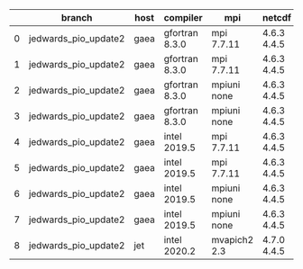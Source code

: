 |    | branch               | host   | compiler       | mpi          | netcdf      | o_g   | os     | build   | u_pass   | u_fail   | s_pass   | s_fail   | e_pass   | e_fail   | nuopc_pass   | nuopc_fail   | artifacts_hash                                                                                                                                                    | modified                   |
|----|----------------------|--------|----------------|--------------|-------------|-------|--------|---------|----------|----------|----------|----------|----------|----------|--------------|--------------|-------------------------------------------------------------------------------------------------------------------------------------------------------------------|----------------------------|
|  0 | jedwards_pio_update2 | gaea   | gfortran 8.3.0 | mpi 7.7.11   | 4.6.3 4.4.5 | O     | Unicos | pass    | pending  | pending  | pending  | pending  | pending  | pending  | pending      | pending      | [artifacts](https://github.com/esmf-org/esmf-test-artifacts/tree/e095b366d7e71afd78672b0c41ec2f50eee6b4db/jedwards_pio_update2/gaea/gfortran/8.3.0/O/mpi/7.7.11)  | 2022-03-11 05:15:32.848217 |
|  1 | jedwards_pio_update2 | gaea   | gfortran 8.3.0 | mpi 7.7.11   | 4.6.3 4.4.5 | g     | Unicos | pass    | pending  | pending  | pending  | pending  | pending  | pending  | pending      | pending      | [artifacts](https://github.com/esmf-org/esmf-test-artifacts/tree/96d651248f6e719b620e0ccecf83310589dceeb2/jedwards_pio_update2/gaea/gfortran/8.3.0/g/mpi/7.7.11)  | 2022-03-11 05:15:32.848276 |
|  2 | jedwards_pio_update2 | gaea   | gfortran 8.3.0 | mpiuni none  | 4.6.3 4.4.5 | O     | Unicos | pass    | pending  | pending  | pending  | pending  | pending  | pending  | pending      | pending      | [artifacts](https://github.com/esmf-org/esmf-test-artifacts/tree/6d3306a81f29557b1435e906aff4e86b0fb9d2c9/jedwards_pio_update2/gaea/gfortran/8.3.0/O/mpiuni/none) | 2022-03-11 05:15:32.848267 |
|  3 | jedwards_pio_update2 | gaea   | gfortran 8.3.0 | mpiuni none  | 4.6.3 4.4.5 | g     | Unicos | pass    | pending  | pending  | pending  | pending  | pending  | pending  | pending      | pending      | [artifacts](https://github.com/esmf-org/esmf-test-artifacts/tree/7ed09235771214bf8169e43549676799724ebd6b/jedwards_pio_update2/gaea/gfortran/8.3.0/g/mpiuni/none) | 2022-03-11 05:15:32.848262 |
|  4 | jedwards_pio_update2 | gaea   | intel 2019.5   | mpi 7.7.11   | 4.6.3 4.4.5 | O     | Unicos | pass    | pending  | pending  | pending  | pending  | pending  | pending  | pending      | pending      | [artifacts](https://github.com/esmf-org/esmf-test-artifacts/tree/17207722a8501bacb5be90771ccc95606567097a/jedwards_pio_update2/gaea/intel/2019.5/O/mpi/7.7.11)    | 2022-03-11 05:15:32.848257 |
|  5 | jedwards_pio_update2 | gaea   | intel 2019.5   | mpi 7.7.11   | 4.6.3 4.4.5 | g     | Unicos | pass    | pending  | pending  | pending  | pending  | pending  | pending  | pending      | pending      | [artifacts](https://github.com/esmf-org/esmf-test-artifacts/tree/e618b1a5e0cf22e12f30c87fefd1c9a59180ff82/jedwards_pio_update2/gaea/intel/2019.5/g/mpi/7.7.11)    | 2022-03-11 05:15:32.848271 |
|  6 | jedwards_pio_update2 | gaea   | intel 2019.5   | mpiuni none  | 4.6.3 4.4.5 | O     | Unicos | pass    | pending  | pending  | pending  | pending  | pending  | pending  | pending      | pending      | [artifacts](https://github.com/esmf-org/esmf-test-artifacts/tree/6fd173692707e8021d658803e195fa50030c69ab/jedwards_pio_update2/gaea/intel/2019.5/O/mpiuni/none)   | 2022-03-11 05:15:32.848245 |
|  7 | jedwards_pio_update2 | gaea   | intel 2019.5   | mpiuni none  | 4.6.3 4.4.5 | g     | Unicos | pass    | pending  | pending  | pending  | pending  | pending  | pending  | pending      | pending      | [artifacts](https://github.com/esmf-org/esmf-test-artifacts/tree/77faf8c1880104b9b8f2cf3f62dcd3d8ec47dbc3/jedwards_pio_update2/gaea/intel/2019.5/g/mpiuni/none)   | 2022-03-11 05:15:32.848252 |
|  8 | jedwards_pio_update2 | jet    | intel 2020.2   | mvapich2 2.3 | 4.7.0 4.4.5 | O     | Linux  | fail    | fail     | fail     | fail     | fail     | fail     | fail     | fail         | fail         | [artifacts](https://github.com/esmf-org/esmf-test-artifacts/tree/374f159a971067894e831b93d5b5ea2fc2c479e0/jedwards_pio_update2/jet/intel/2020.2/O/mvapich2/2.3)   | 2022-03-11 04:19:24.352301 |